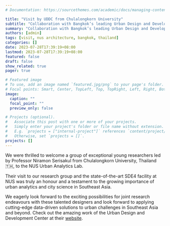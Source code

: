 ```yaml
---
# Documentation: https://sourcethemes.com/academic/docs/managing-content/

title: "Visit by UDDC from Chulalongkorn University"
subtitle: "Collaboration with Bangkok’s leading Urban Design and Development Center."
summary: "Collaboration with Bangkok’s leading Urban Design and Development Center."
authors: [admin]
tags: [visit, nus architecture, bangkok, thailand]
categories: []
date: 2023-07-28T17:39:19+08:00
lastmod: 2023-07-28T17:39:19+08:00
featured: false
draft: false
show_related: true
pager: true

# Featured image
# To use, add an image named `featured.jpg/png` to your page's folder.
# Focal points: Smart, Center, TopLeft, Top, TopRight, Left, Right, BottomLeft, Bottom, BottomRight.
image:
  caption: ""
  focal_point: ""
  preview_only: false

# Projects (optional).
#   Associate this post with one or more of your projects.
#   Simply enter your project's folder or file name without extension.
#   E.g. `projects = ["internal-project"]` references `content/project/deep-learning/index.md`.
#   Otherwise, set `projects = []`.
projects: []
---
```


We were thrilled to welcome a group of exceptional young researchers led by Professor Niramon Serisakul from Chulalongkorn University, Thailand 🇹🇭, to the NUS Urban Analytics Lab.

Their visit to our research group and the state-of-the-art SDE4 facility at NUS was truly an honour and a testament to the growing importance of urban analytics and city science in Southeast Asia.

We eagerly look forward to the exciting possibilities for joint research endeavours with these talented designers and look forward to applying cutting-edge data-driven solutions to urban challenges in Southeast Asia and beyond.
Check out the amazing work of the Urban Design and Development Center at their [website](https://www.uddc.net/).

